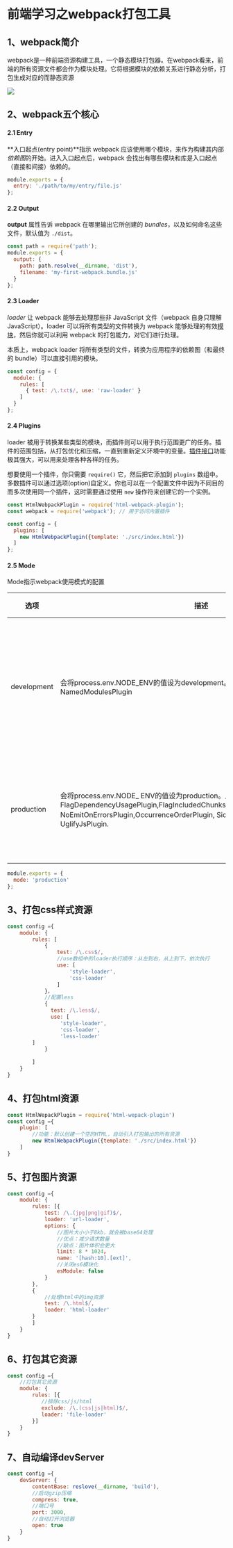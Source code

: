 # 前端学习之webpack打包工具

## 1、webpack简介

webpack是一种前端资源构建工具，一个静态模块打包器。在webpack看来，前端的所有资源文件都会作为模块处理。它将根据模块的依赖关系进行静态分析，打包生成对应的而静态资源

![](https://vkceyugu.cdn.bspapp.com/VKCEYUGU-f8040833-b067-4f14-836a-a9837f7dab99/288a798b-4da9-47a7-8c76-a1783eac8bbc.png)

## 2、webpack五个核心

#### 2.1 Entry

**入口起点(entry point)**指示 webpack 应该使用哪个模块，来作为构建其内部*依赖图*的开始。进入入口起点后，webpack 会找出有哪些模块和库是入口起点（直接和间接）依赖的。

```javascript
module.exports = {
  entry: './path/to/my/entry/file.js'
};
```

#### 2.2 Output

**output** 属性告诉 webpack 在哪里输出它所创建的 *bundles*，以及如何命名这些文件，默认值为 `./dist`。

```js
const path = require('path');
module.exports = {
  output: {
    path: path.resolve(__dirname, 'dist'),
    filename: 'my-first-webpack.bundle.js'
  }
};
```

#### 2.3 Loader

*loader* 让 webpack 能够去处理那些非 JavaScript 文件（webpack 自身只理解 JavaScript）。loader 可以将所有类型的文件转换为 webpack 能够处理的有效[模块](https://www.webpackjs.com/concepts/modules)，然后你就可以利用 webpack 的打包能力，对它们进行处理。

本质上，webpack loader 将所有类型的文件，转换为应用程序的依赖图（和最终的 bundle）可以直接引用的模块。

```javascript
const config = {
  module: {
    rules: [
      { test: /\.txt$/, use: 'raw-loader' }
    ]
  }
};

```

#### 2.4 Plugins

loader 被用于转换某些类型的模块，而插件则可以用于执行范围更广的任务。插件的范围包括，从打包优化和压缩，一直到重新定义环境中的变量。[插件接口](https://www.webpackjs.com/api/plugins)功能极其强大，可以用来处理各种各样的任务。

想要使用一个插件，你只需要 `require()` 它，然后把它添加到 `plugins` 数组中。多数插件可以通过选项(option)自定义。你也可以在一个配置文件中因为不同目的而多次使用同一个插件，这时需要通过使用 `new` 操作符来创建它的一个实例。

```javascript
const HtmlWebpackPlugin = require('html-webpack-plugin');
const webpack = require('webpack'); // 用于访问内置插件

const config = {
  plugins: [
    new HtmlWebpackPlugin({template: './src/index.html'})
  ]
};
```



#### 2.5 Mode

Mode指示webpack使用模式的配置

| 选项        | 描述                                                         | 特点                       |
| ----------- | ------------------------------------------------------------ | -------------------------- |
| development | 会将process.env.NODE_ENV的值设为development。启用NamedChunksPlugin和NamedModulesPlugin | 能让代码本地调试运行的环境 |
| production  | 会将process.env.NODE_ ENV的值设为production。启用FlagDependencyUsagePlugin,FlagIncludedChunksPlugin,ModuleConcatenationPlugin, NoEmitOnErrorsPlugin,OccurrenceOrderPlugin, SideEffectsFlagPlugin和UglifyJsPlugin. | 能让代码优化上线环境       |

```javascript
module.exports = {
  mode: 'production'
};
```

## 3、打包css样式资源

```javascript
const config ={
    module: {
        rules: [
            {
                test: /\.css$/,
                //use数组中的loader执行顺序：从左到右，从上到下，依次执行
                use: [
                    'style-loader',
                    'css-loader'
                ]
            }，
            //配置less
            {
              test: /\.less$/,
              use: [
            	 'style-loader',
                 'css-loader',
            	 'less-loader'
        ]
            }
            
        ]
    }
}
```

## 4、打包html资源

```javascript
const HtmlWepackPlugin = require('html-wepack-plugin')
const config ={
    plugin: [
    	//功能：默认创建一个空的HTML，自动引入打包输出的所有资源
    	new HtmlWebpackPlugin({template: './src/index.html'})
    ]
}
```

## 5、打包图片资源

```javascript
const config ={
    module: {
        rules: [{
            test: /\.(jpg|png|gif)$/,
            loader: 'url-loader',
            options: {
                //图片大小小于8kb，就会被base64处理
                //优点：减少请求数量
                //缺点：图片体积会更大
                limit: 8 * 1024，
                name: '[hash:10].[ext]',
                //关闭es6模块化
                esModule: false
            }
        },
        {
            //处理html中的img资源
            test: /\.html$/,
            loader: 'html-loader'
        }
        ]
    }
}
```

## 6、打包其它资源

```javascript
const config ={
	//打包其它资源
    module: {
        rules: [{
           //排除css/js/html
           exclude: /\.(css|js|html)$/,
           loader: 'file-loader'
        }]
    }
}
```

## 7、自动编译devServer

```javascript
const config ={
	devServer: {
		contentBase: reslove(__dirname, 'build'),
		//启动gzip压缩
		compress: true,
		//端口号
		port: 3000,
		//自动打开浏览器
		open: true
	}
}
```

